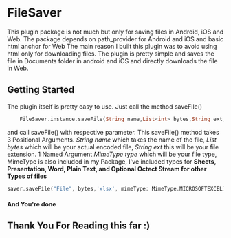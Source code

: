 # FileSaver

This plugin package is not much but only for saving files in Android, iOS and Web.
The package depends on path_provider for Android and iOS and basic html anchor for Web
The main reason I built this plugin was to avoid using html only for downloading files.
The plugin is pretty simple and saves the file in Documents folder in android and iOS
and directly downloads the file in Web.

## Getting Started

The plugin itself is pretty easy to use.
Just call the method saveFile()

```dart
    FileSaver.instance.saveFile(String name,List<int> bytes,String ext, mimeType: MimeType);
```

and call saveFile() with respective parameter.
This saveFile() method takes 3 Positional Arguments.
_String name_ which takes the name of the file, _List<int> bytes_ which will be your actual encoded file, _String ext_ this will be your file extension.
1 Named Argument _MimeType type_ which will be your file type,
MimeType is also included in my Package, I've included types for **Sheets, Presentation, Word, Plain Text, and Optional Octect Stream for other Types of files**


```dart
saver.saveFile("File", bytes,'xlsx', mimeType: MimeType.MICROSOFTEXCEL);
```

#### And You're done

## Thank You For Reading this far :)